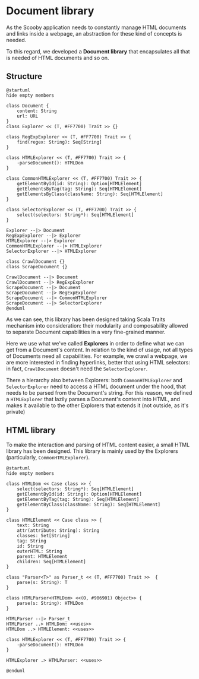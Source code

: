 # Document library

As the Scooby application needs to constantly manage HTML documents and links inside a webpage, an abstraction for these
kind of concepts is needed.

To this regard, we developed a **Document library** that encapsulates all that is needed of HTML documents and so on.

## Structure

```plantuml
@startuml
hide empty members

class Document {
    content: String
    url: URL
}
class Explorer << (T, #FF7700) Trait >> {}

class RegExpExplorer << (T, #FF7700) Trait >> {
    find(regex: String): Seq[String]
}

class HTMLExplorer << (T, #FF7700) Trait >> {
    -parseDocument(): HTMLDom
}

class CommonHTMLExplorer << (T, #FF7700) Trait >> {
    getElementById(id: String): Option[HTMLElement]
    getElementsByTag(tag: String): Seq[HTMLElement]
    getElementsByClass(className: String): Seq[HTMLElement]
}

class SelectorExplorer << (T, #FF7700) Trait >> {
    select(selectors: String*): Seq[HTMLElement]
}

Explorer --|> Document
RegExpExplorer --|> Explorer
HTMLExplorer --|> Explorer
CommonHTMLExplorer --|> HTMLExplorer
SelectorExplorer --|> HTMLExplorer

class CrawlDocument {}
class ScrapeDocument {}

CrawlDocument --|> Document
CrawlDocument --|> RegExpExplorer
ScrapeDocument --|> Document
ScrapeDocument --|> RegExpExplorer
ScrapeDocument --|> CommonHTMLExplorer
ScrapeDocument --|> SelectorExplorer
@enduml
```

As we can see, this library has been designed taking Scala Traits mechanism into consideration: their modularity and
composability allowed to separate Document capabilities in a very fine-grained manner.

Here we use what we've called **Explorers** in order to define what we can get from a Document's content. In relation to
the kind of usage, not all types of Documents need all capabilities. For example, we crawl a webpage, we are more 
interested in finding hyperlinks, better that using HTML selectors: in fact, `CrawlDocument` doesn't need the 
`SelectorExplorer`. 

There a hierarchy also between Explorers: both `CommonHTMLExplorer` and `SelectorExplorer` need to access a HTML document
under the hood, that needs to be parsed from the Document's string. For this reason, we defined a `HTMLExplorer` that 
lazily parses a Document's content into HTML, and makes it available to the other Explorers that extends it (not outside,
as it's private)

## HTML library

To make the interaction and parsing of HTML content easier, a small HTML library has been designed. This library is 
mainly used by the Explorers (particularly, `CommonHTMLExplorer`).

```plantuml
@startuml
hide empty members

class HTMLDom << Case class >> {
    select(selectors: String*): Seq[HTMLElement]
    getElementById(id: String): Option[HTMLElement]
    getElementByTag(tag: String): Seq[HTMLElement]
    getElementByClass(className: String): Seq[HTMLElement]
}

class HTMLElement << Case class >> {
    text: String
    attr(attribute: String): String
    classes: Set[String]
    tag: String
    id: String
    outerHTML: String
    parent: HTMLElement
    children: Seq[HTMLElement]
}

class "Parser<T>" as Parser_t << (T, #FF7700) Trait >>  {
    parse(s: String): T
}

class HTMLParser<HTMLDom> <<(O, #906901) Object>> {
    parse(s: String): HTMLDom
}

HTMLParser --|> Parser_t
HTMLParser ..> HTMLDom: <<uses>>
HTMLDom ..> HTMLElement: <<uses>>

class HTMLExplorer << (T, #FF7700) Trait >> {
    -parseDocument(): HTMLDom
}

HTMLExplorer .> HTMLParser: <<uses>>

@enduml
```